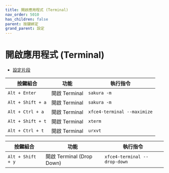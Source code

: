 ```yaml
---
title: 開啟應用程式 (Terminal)
nav_order: 5010
has_children: false
parent: 按鍵綁定
grand_parent: 設定
---
```



# 開啟應用程式 (Terminal)

* [設定片段](https://github.com/samwhelp/lubuntu-adjustment/tree/main/prototype/main/lxqt-config/Main/asset/overlay/etc/skel/.config/openbox/helper/share/gen/openbox-gen-rc/Section/Keybind/ApplicationLaunchTerminal.php#L16-L56)


| 按鍵組合          | 功能         | 執行指令                     |
| ----------------- | ------------- | --------------------------- |
| `Alt + Enter`     | 開啟 Terminal | `sakura -m`                 |
| `Alt + Shift + a` | 開啟 Terminal | `sakura -m`                 |
| `Alt + Ctrl + a`  | 開啟 Terminal | `xfce4-terminal --maximize` |
| `Alt + Shift + t` | 開啟 Terminal | `xterm`                     |
| `Alt + Ctrl + t`  | 開啟 Terminal | `urxvt`                     |


| 按鍵組合          | 功能                      | 執行指令                     |
| ----------------- | ------------------------- | ---------------------------- |
| `Alt + Shift + y` | 開啟 Terminal (Drop Down) | `xfce4-terminal --drop-down` |
